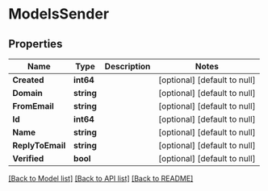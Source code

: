 # ModelsSender

## Properties
Name | Type | Description | Notes
------------ | ------------- | ------------- | -------------
**Created** | **int64** |  | [optional] [default to null]
**Domain** | **string** |  | [optional] [default to null]
**FromEmail** | **string** |  | [optional] [default to null]
**Id** | **int64** |  | [optional] [default to null]
**Name** | **string** |  | [optional] [default to null]
**ReplyToEmail** | **string** |  | [optional] [default to null]
**Verified** | **bool** |  | [optional] [default to null]

[[Back to Model list]](../README.md#documentation-for-models) [[Back to API list]](../README.md#documentation-for-api-endpoints) [[Back to README]](../README.md)



